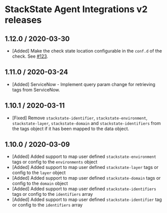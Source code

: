 # StackState Agent Integrations v2 releases

## 1.12.0 / 2020-03-30

* [Added] Make the check state location configurable in the `conf.d` of the check. See [#123](https://github.com/StackVista/stackstate-agent-integrations/pull/123).

## 1.11.0 / 2020-03-24

* [Added] ServiceNow - Implement query param change for retrieving tags from ServiceNow.

## 1.10.1 / 2020-03-11

* [Fixed] Remove `stackstate-identifier`, `stackstate-environment`, `stackstate-layer`, `stackstate-domain` and `stackstate-identifiers` from the tags object if it has been mapped to the data object.

## 1.10.0 / 2020-03-09

* [Added] Added support to map user defined `stackstate-environment` tags or config to the `environments` object
* [Added] Added support to map user defined `stackstate-layer` tags or config to the `layer` object
* [Added] Added support to map user defined `stackstate-domain` tags or config to the `domain` object
* [Added] Added support to map user defined `stackstate-identifiers` tags or config to the `identifiers` array
* [Added] Added support to map user defined `stackstate-identifier` tag or config to the `identifiers` array

